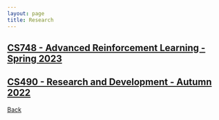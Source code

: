 ```yaml
---
layout: page
title: Research
---
```


## [CS748 - Advanced Reinforcement Learning - Spring 2023](./cs748-s2023/)

## [CS490 - Research and Development - Autumn 2022](./cs490-a2022/)

[Back](..)